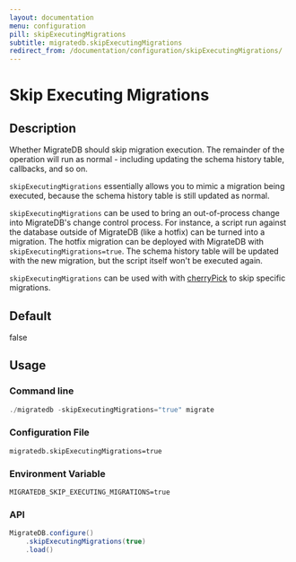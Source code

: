 ```yaml
---
layout: documentation
menu: configuration
pill: skipExecutingMigrations
subtitle: migratedb.skipExecutingMigrations
redirect_from: /documentation/configuration/skipExecutingMigrations/
---
```


# Skip Executing Migrations

## Description

Whether MigrateDB should skip migration execution. The remainder of the operation will run as normal - including
updating the schema history table, callbacks, and so on.

`skipExecutingMigrations` essentially allows you to mimic a migration being executed, because the schema history table
is still updated as normal.

`skipExecutingMigrations` can be used to bring an out-of-process change into MigrateDB's change control process. For
instance, a script run against the database outside of MigrateDB (like a hotfix) can be turned into a migration. The
hotfix migration can be deployed with MigrateDB with `skipExecutingMigrations=true`. The schema history table will be
updated with the new migration, but the script itself won't be executed again.

`skipExecutingMigrations` can be used with with [cherryPick](/migratedb/documentation/configuration/parameters/cherryPick) to skip
specific migrations.

## Default

false

## Usage

### Command line

```powershell
./migratedb -skipExecutingMigrations="true" migrate
```

### Configuration File

```properties
migratedb.skipExecutingMigrations=true
```

### Environment Variable

```properties
MIGRATEDB_SKIP_EXECUTING_MIGRATIONS=true
```

### API

```java
MigrateDB.configure()
    .skipExecutingMigrations(true)
    .load()
```
